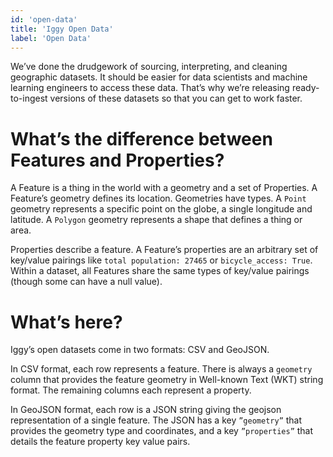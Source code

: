 ```yaml
---
id: 'open-data'
title: 'Iggy Open Data'
label: 'Open Data'
---
```


We’ve done the drudgework of sourcing, interpreting, and cleaning geographic datasets. It should be easier for data scientists and machine learning engineers to access these data. That’s why we’re releasing ready-to-ingest versions of these datasets so that you can get to work faster.

# What’s the difference between Features and Properties?

A Feature is a thing in the world with a geometry and a set of Properties. A Feature’s geometry defines its location. Geometries have types. A `Point` geometry represents a specific point on the globe, a single longitude and latitude. A `Polygon` geometry represents a shape that defines a thing or area.

Properties describe a feature. A Feature’s properties are an arbitrary set of key/value pairings like `total population: 27465` or `bicycle_access: True`. Within a dataset, all Features share the same types of key/value pairings (though some can have a null value).

# What’s here?

Iggy’s open datasets come in two formats: CSV and GeoJSON.

In CSV format, each row represents a feature. There is always a `geometry` column that provides the feature geometry in Well-known Text (WKT) string format. The remaining columns each represent a property.

In GeoJSON format, each row is a JSON string giving the geojson representation of a single feature. The JSON has a key `”geometry”` that provides the geometry type and coordinates, and a key `”properties”` that details the feature property key value pairs.
